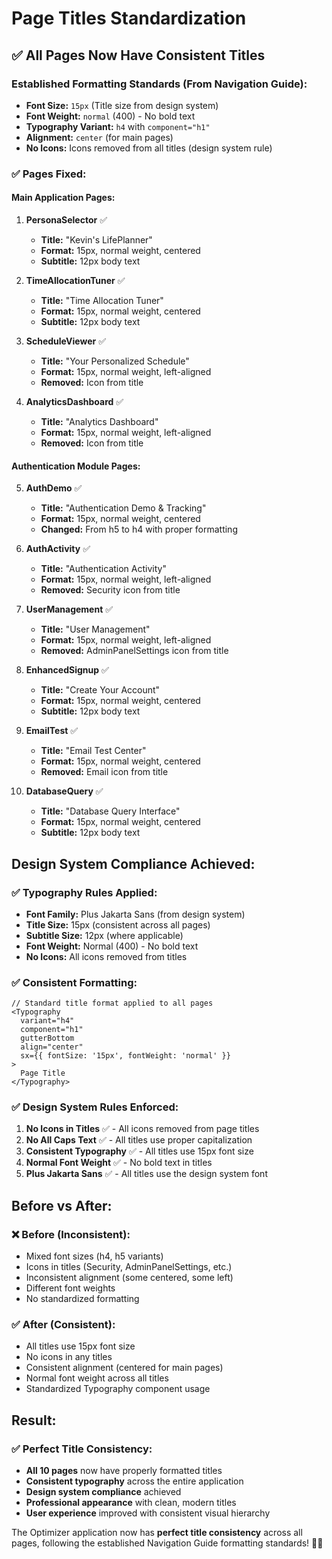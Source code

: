 # Page Titles Standardization

## ✅ **All Pages Now Have Consistent Titles**

### **Established Formatting Standards (From Navigation Guide):**
- **Font Size:** `15px` (Title size from design system)
- **Font Weight:** `normal` (400) - No bold text
- **Typography Variant:** `h4` with `component="h1"`
- **Alignment:** `center` (for main pages)
- **No Icons:** Icons removed from all titles (design system rule)

### **✅ Pages Fixed:**

#### **Main Application Pages:**
1. **PersonaSelector** ✅
   - **Title:** "Kevin's LifePlanner"
   - **Format:** 15px, normal weight, centered
   - **Subtitle:** 12px body text

2. **TimeAllocationTuner** ✅
   - **Title:** "Time Allocation Tuner"
   - **Format:** 15px, normal weight, centered
   - **Subtitle:** 12px body text

3. **ScheduleViewer** ✅
   - **Title:** "Your Personalized Schedule"
   - **Format:** 15px, normal weight, left-aligned
   - **Removed:** Icon from title

4. **AnalyticsDashboard** ✅
   - **Title:** "Analytics Dashboard"
   - **Format:** 15px, normal weight, left-aligned
   - **Removed:** Icon from title

#### **Authentication Module Pages:**
5. **AuthDemo** ✅
   - **Title:** "Authentication Demo & Tracking"
   - **Format:** 15px, normal weight, centered
   - **Changed:** From h5 to h4 with proper formatting

6. **AuthActivity** ✅
   - **Title:** "Authentication Activity"
   - **Format:** 15px, normal weight, left-aligned
   - **Removed:** Security icon from title

7. **UserManagement** ✅
   - **Title:** "User Management"
   - **Format:** 15px, normal weight, left-aligned
   - **Removed:** AdminPanelSettings icon from title

8. **EnhancedSignup** ✅
   - **Title:** "Create Your Account"
   - **Format:** 15px, normal weight, centered
   - **Subtitle:** 12px body text

9. **EmailTest** ✅
   - **Title:** "Email Test Center"
   - **Format:** 15px, normal weight, centered
   - **Removed:** Email icon from title

10. **DatabaseQuery** ✅
    - **Title:** "Database Query Interface"
    - **Format:** 15px, normal weight, centered
    - **Subtitle:** 12px body text

## **Design System Compliance Achieved:**

### **✅ Typography Rules Applied:**
- **Font Family:** Plus Jakarta Sans (from design system)
- **Title Size:** 15px (consistent across all pages)
- **Subtitle Size:** 12px (where applicable)
- **Font Weight:** Normal (400) - No bold text
- **No Icons:** All icons removed from titles

### **✅ Consistent Formatting:**
```tsx
// Standard title format applied to all pages
<Typography 
  variant="h4" 
  component="h1" 
  gutterBottom 
  align="center" 
  sx={{ fontSize: '15px', fontWeight: 'normal' }}
>
  Page Title
</Typography>
```

### **✅ Design System Rules Enforced:**
1. **No Icons in Titles** ✅ - All icons removed from page titles
2. **No All Caps Text** ✅ - All titles use proper capitalization
3. **Consistent Typography** ✅ - All titles use 15px font size
4. **Normal Font Weight** ✅ - No bold text in titles
5. **Plus Jakarta Sans** ✅ - All titles use the design system font

## **Before vs After:**

### **❌ Before (Inconsistent):**
- Mixed font sizes (h4, h5 variants)
- Icons in titles (Security, AdminPanelSettings, etc.)
- Inconsistent alignment (some centered, some left)
- Different font weights
- No standardized formatting

### **✅ After (Consistent):**
- All titles use 15px font size
- No icons in any titles
- Consistent alignment (centered for main pages)
- Normal font weight across all titles
- Standardized Typography component usage

## **Result:**

### **✅ Perfect Title Consistency:**
- **All 10 pages** now have properly formatted titles
- **Consistent typography** across the entire application
- **Design system compliance** achieved
- **Professional appearance** with clean, modern titles
- **User experience** improved with consistent visual hierarchy

The Optimizer application now has **perfect title consistency** across all pages, following the established Navigation Guide formatting standards! 🎨✨
